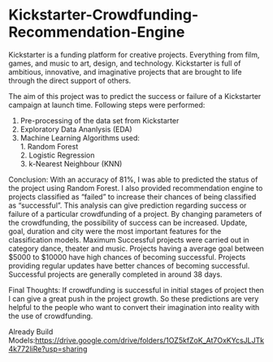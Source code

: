 # Kickstarter-Crowdfunding-Recommendation-Engine

Kickstarter is a funding platform for creative projects. Everything from film, games, and music to art, design, and technology. Kickstarter is full of ambitious, innovative, and imaginative projects that are brought to life through the direct support of others. 

The aim of this project was to predict the success or failure of a Kickstarter campaign at launch time. Following steps were performed:
  1. Pre-processing of the data set from Kickstarter 
  2. Exploratory Data Ananlysis (EDA)
  3. Machine Learning Algorithms used:
    <br>1. Random Forest
    <br>2. Logistic Regression
    <br>3. k-Nearest Neighbour (KNN)

Conclusion:
With an accuracy of 81%, I was able to predicted the status of the project using Random Forest. I also provided recommendation engine to projects classified as “failed” to increase their chances of being classified as “successful”. This analysis can give prediction regarding success or failure of a particular crowdfunding of a project. By changing parameters of the crowdfunding, the possibility of success can be increased. Update, goal, duration and city were the most important features for the classification models. Maximum Successful projects were carried out in category dance, theater and music. Projects having a average goal between $5000 to $10000 have high chances of becoming successful. Projects providing regular updates have better chances of becoming successful. Successful projects are generally completed in around 38 days.

Final Thoughts:
If crowdfunding is successful in initial stages of project then I can give a great push in the project growth. So these predictions are very helpful to the people who want to convert their imagination into reality with the use of crowdfunding. 

Already Build Models:https://drive.google.com/drive/folders/1OZ5kfZoK_At7OxKYcsJLJTk4k772liRe?usp=sharing
